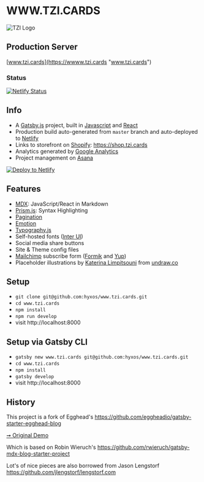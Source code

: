 # WWW.TZI.CARDS

![TZI Logo](https://www.tzi.cards/favicon.ico)

## Production Server

[www.tzi.cards](https://wwww.tzi.cards "www.tzi.cards")

### Status
[![Netlify Status](https://api.netlify.com/api/v1/badges/58d0c789-6b48-4b7f-be25-944ff0494f75/deploy-status)](https://app.netlify.com/sites/eloquent-wing-336603/deploys)

## Info

- A [Gatsby.js](https://www.gatsbyjs.org/) project, built in [Javascript](https://javascript.info/ "Javascript") and [React](https://reactjs.org/ "React")
 - Production build auto-generated from `master` branch and auto-deployed to [Netlify](https://netlify.com "Netlify")
 - Links to storefront on [Shopify](https://shopify.com): https://shop.tzi.cards
 - Analytics generated by [Google Analytics](https://analytics.google.com "Google Analytics")
 - Project management on [Asana](https://app.asana.com "Asana")

[![Deploy to Netlify](https://www.netlify.com/img/deploy/button.svg)](https://app.netlify.com/start/deploy?repository=https://github.com/eggheadio/gatsby-starter-egghead-blog)

## Features

- [MDX](https://github.com/mdx-js/mdx): JavaScript/React in Markdown
- [Prism.js](https://prismjs.com/ "Prism.js"): Syntax Highlighting
- [Pagination](https://pagination.js.org/ "Pagination")
- [Emotion](https://emotion.sh/docs/introduction "Emotion")
- [Typography.js](https://kyleamathews.github.io/typography.js/ "Typography.js")
- Self-hosted fonts ([Inter UI](https://rsms.me/inter/))
- Social media share buttons
- Site & Theme config files
- [Mailchimp](https://mailchimp.com/ "Mailchimp") subscribe form ([Formik](https://jaredpalmer.com/formik/ "Formik") and [Yup](https://github.com/jquense/yup "Yup"))
- Placeholder illustrations by [Katerina Limpitsouni](https://twitter.com/ninalimpi) from [undraw.co](https://undraw.co/)

## Setup

- `git clone git@github.com:hyxos/www.tzi.cards.git`
- `cd www.tzi.cards`
- `npm install`
- `npm run develop`
- visit http://localhost:8000

## Setup via Gatsby CLI

- `gatsby new www.tzi.cards git@github.com:hyxos/www.tzi.cards.git`
- `cd www.tzi.cards`
- `npm install`
- `gatsby develop`
- visit http://localhost:8000

## History

This project is a fork of Egghead's https://github.com/eggheadio/gatsby-starter-egghead-blog

[➞ Original Demo](https://egghead-gatsby-starter.netlify.com/)

Which is based on Robin Wieruch's https://github.com/rwieruch/gatsby-mdx-blog-starter-project

Lot's of nice pieces are also borrowed from Jason Lengstorf https://github.com/jlengstorf/lengstorf.com


